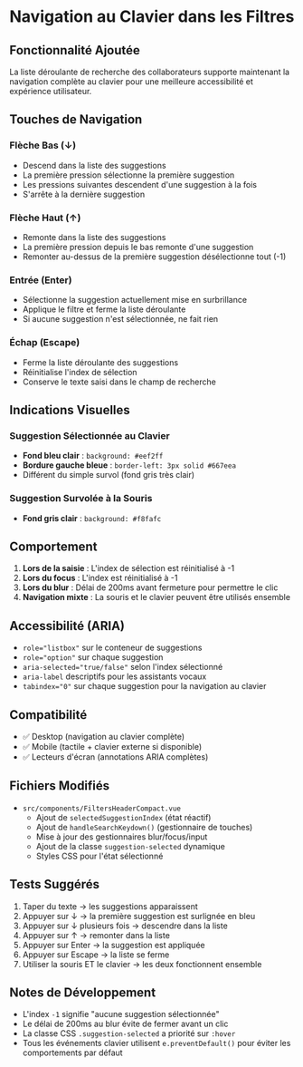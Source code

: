 # Navigation au Clavier dans les Filtres

## Fonctionnalité Ajoutée

La liste déroulante de recherche des collaborateurs supporte maintenant la navigation complète au clavier pour une meilleure accessibilité et expérience utilisateur.

## Touches de Navigation

### Flèche Bas (↓)
- Descend dans la liste des suggestions
- La première pression sélectionne la première suggestion
- Les pressions suivantes descendent d'une suggestion à la fois
- S'arrête à la dernière suggestion

### Flèche Haut (↑)
- Remonte dans la liste des suggestions
- La première pression depuis le bas remonte d'une suggestion
- Remonter au-dessus de la première suggestion désélectionne tout (-1)

### Entrée (Enter)
- Sélectionne la suggestion actuellement mise en surbrillance
- Applique le filtre et ferme la liste déroulante
- Si aucune suggestion n'est sélectionnée, ne fait rien

### Échap (Escape)
- Ferme la liste déroulante des suggestions
- Réinitialise l'index de sélection
- Conserve le texte saisi dans le champ de recherche

## Indications Visuelles

### Suggestion Sélectionnée au Clavier
- **Fond bleu clair** : `background: #eef2ff`
- **Bordure gauche bleue** : `border-left: 3px solid #667eea`
- Différent du simple survol (fond gris très clair)

### Suggestion Survolée à la Souris
- **Fond gris clair** : `background: #f8fafc`

## Comportement

1. **Lors de la saisie** : L'index de sélection est réinitialisé à -1
2. **Lors du focus** : L'index est réinitialisé à -1
3. **Lors du blur** : Délai de 200ms avant fermeture pour permettre le clic
4. **Navigation mixte** : La souris et le clavier peuvent être utilisés ensemble

## Accessibilité (ARIA)

- `role="listbox"` sur le conteneur de suggestions
- `role="option"` sur chaque suggestion
- `aria-selected="true/false"` selon l'index sélectionné
- `aria-label` descriptifs pour les assistants vocaux
- `tabindex="0"` sur chaque suggestion pour la navigation au clavier

## Compatibilité

- ✅ Desktop (navigation au clavier complète)
- ✅ Mobile (tactile + clavier externe si disponible)
- ✅ Lecteurs d'écran (annotations ARIA complètes)

## Fichiers Modifiés

- `src/components/FiltersHeaderCompact.vue`
  - Ajout de `selectedSuggestionIndex` (état réactif)
  - Ajout de `handleSearchKeydown()` (gestionnaire de touches)
  - Mise à jour des gestionnaires blur/focus/input
  - Ajout de la classe `suggestion-selected` dynamique
  - Styles CSS pour l'état sélectionné

## Tests Suggérés

1. Taper du texte → les suggestions apparaissent
2. Appuyer sur ↓ → la première suggestion est surlignée en bleu
3. Appuyer sur ↓ plusieurs fois → descendre dans la liste
4. Appuyer sur ↑ → remonter dans la liste
5. Appuyer sur Enter → la suggestion est appliquée
6. Appuyer sur Escape → la liste se ferme
7. Utiliser la souris ET le clavier → les deux fonctionnent ensemble

## Notes de Développement

- L'index `-1` signifie "aucune suggestion sélectionnée"
- Le délai de 200ms au blur évite de fermer avant un clic
- La classe CSS `.suggestion-selected` a priorité sur `:hover`
- Tous les événements clavier utilisent `e.preventDefault()` pour éviter les comportements par défaut
